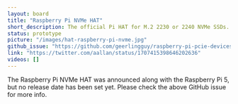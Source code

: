 ```yaml
---
layout: board
title: "Raspberry Pi NVMe HAT"
short_description: The official Pi HAT for M.2 2230 or 2240 NVMe SSDs.
status: prototype
picture: "/images/hat-raspberry-pi-nvme.jpg"
github_issue: "https://github.com/geerlingguy/raspberry-pi-pcie-devices/issues/548"
link: "https://twitter.com/aallan/status/1707415398646202636"
videos: []
---
```

The Raspberry Pi NVMe HAT was announced along with the Raspberry Pi 5, but no release date has been set yet. Please check the above GitHub issue for more info.

